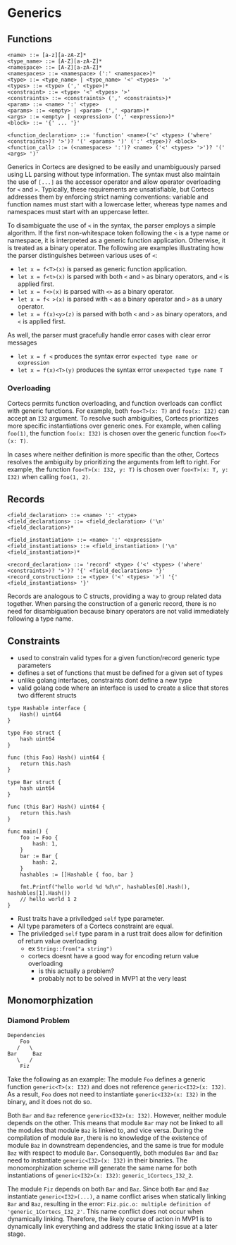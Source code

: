 # Generics

## Functions

```bnf
<name> ::= [a-z][a-zA-Z]*
<type_name> ::= [A-Z][a-zA-Z]*
<namespace> ::= [A-Z][a-zA-Z]*
<namespaces> ::= <namespace> (':' <namespace>)*
<type> ::= <type_name> | <type_name> '<' <types> '>'
<types> ::= <type> (',' <type>)*
<constraint> ::= <type> '<' <types> '>'
<constraints> ::= <constraints> (',' <constraints>)*
<param> ::= <name> ':' <type>
<params> ::= <empty> | <param> (',' <param>)*
<args> ::= <empty> | <expression> (',' <expression>)*
<block> ::= '{' ... '}'

<function_declaration> ::= 'function' <name>('<' <types> ('where' <constraints>)? '>')? '(' <params> ')' (':' <type>)? <block>
<function_call> ::= (<namespaces> ':')? <name> ('<' <types> '>')? '(' <args> ')'
```

Generics in Cortecs are designed to be easily and unambiguously parsed using LL parsing without type information. The syntax must also maintain the use of `[...]` as the accessor operator and allow operator overloading for `<` and `>`. Typically, these requirements are unsatisfiable, but Cortecs addresses them by enforcing strict naming conventions: variable and function names must start with a lowercase letter, whereas type names and namespaces must start with an uppercase letter.

To disambiguate the use of `<` in the syntax, the parser employs a simple algorithm. If the first non-whitespace token following the `<` is a type name or namespace, it is interpreted as a generic function application. Otherwise, it is treated as a binary operator. The following are examples illustrating how the parser distinguishes between various uses of `<`:

* `let x = f<T>(x)` is parsed as generic function application.
* `let x = f<t>(x)` is parsed with both `<` and `>` as binary operators, and `<` is applied first.
* `let x = f<>(x)` is parsed with `<>` as a binary operator.
* `let x = f< >(x)` is parsed with `<` as a binary operator and `>` as a unary operator.
* `let x = f(x)<y>(z)` is parsed with both `<` and `>` as binary operators, and `<` is applied first.

As well, the parser must gracefully handle error cases with clear error messages

* `let x = f <` produces the syntax error `expected type name or expression`
* `let x = f(x)<T>(y)` produces the syntax error `unexpected type name T`

### Overloading

Cortecs permits function overloading, and function overloads can conflict with generic functions. For example, both `foo<T>(x: T)` and `foo(x: I32)` can accept an `I32` argument. To resolve such ambiguities, Cortecs prioritizes more specific instantiations over generic ones. For example, when calling `foo(1)`, the function `foo(x: I32)` is chosen over the generic function `foo<T>(x: T)`. 

In cases where neither definition is more specific than the other, Cortecs resolves the ambiguity by prioritizing the arguments from left to right. For example, the function `foo<T>(x: I32, y: T)` is chosen over `foo<T>(x: T, y: I32)` when calling `foo(1, 2)`.

## Records

```bnf
<field_declaration> ::= <name> ':' <type>
<field_declarations> ::= <field_declaration> ('\n' <field_declaration>)*

<field_instantiation> ::= <name> ':' <expression>
<field_instantiations> ::= <field_instantiation> ('\n' <field_instantiation>)*

<record_declaration> ::= 'record' <type> ('<' <types> ('where' <constraints>)? '>')? '{' <field_declarations> '}'
<record_construction> ::= <type> ('<' <types> '>') '{' <field_instantiations> '}'
```

Records are analogous to C structs, providing a way to group related data together. When parsing the construction of a generic record, there is no need for disambiguation because binary operators are not valid immediately following a type name.

## Constraints

* used to constrain valid types for a given function/record generic type parameters
* defines a set of functions that must be defined for a given set of types
* unlike golang interfaces, constraints dont define a new type
* valid golang code where an interface is used to create a slice that stores two different structs
```golang
type Hashable interface {
	Hash() uint64
}

type Foo struct {
    hash uint64
}

func (this Foo) Hash() uint64 {
	return this.hash
}

type Bar struct {
    hash uint64
}

func (this Bar) Hash() uint64 {
	return this.hash
}

func main() {
	foo := Foo { 
		hash: 1,
	}
	bar := Bar { 
		hash: 2,
	}
	hashables := []Hashable { foo, bar }
	
	fmt.Printf("hello world %d %d\n", hashables[0].Hash(), hashables[1].Hash())
    // hello world 1 2
}
```

* Rust traits have a priviledged `self` type parameter.
* All type parameters of a Cortecs constraint are equal.
* The priviledged `self` type param in a rust trait does allow for definition of return value overloading
  * ex `String::from("a string")`
  * cortecs doesnt have a good way for encoding return value overloading
    * is this actually a problem?
    * probably not to be solved in MVP1 at the very least



## Monomorphization 

### Diamond Problem

```
Dependencies
    Foo
   /   \
Bar     Baz
   \   /
    Fiz
```

Take the following as an example: The module `Foo` defines a generic function `generic<T>(x: I32)` and does not reference `generic<I32>(x: I32)`. As a result, `Foo` does not need to instantiate `generic<I32>(x: I32)` in the binary, and it does not do so.

Both `Bar` and `Baz` reference `generic<I32>(x: I32)`. However, neither module depends on the other. This means that module `Bar` may not be linked to all the modules that module `Baz` is linked to, and vice versa. During the compilation of module `Bar`, there is no knowledge of the existence of module `Baz` in downstream dependencies, and the same is true for module `Baz` with respect to module `Bar`. Consequently, both modules `Bar` and `Baz` need to instantiate `generic<I32>(x: I32)` in their binaries. The monomorphization scheme will generate the same name for both instantiations of `generic<I32>(x: I32)`: `generic_1Cortecs_I32_2`.

The module `Fiz` depends on both `Bar` and `Baz`. Since both `Bar` and `Baz` instantiate `generic<I32>(...)`, a name conflict arises when statically linking `Bar` and `Baz`, resulting in the error: `Fiz.pic.o: multiple definition of 'generic_1Cortecs_I32_2'`. This name conflict does not occur when dynamically linking. Therefore, the likely course of action in MVP1 is to dynamically link everything and address the static linking issue at a later stage.
